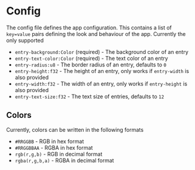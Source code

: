 # Config

The config file defines the app configuration. This contains a list of
`key=value` pairs defining the look and behaviour of the app. Currently the only
supported

- `entry-background:Color` (required) - The background color of an entry
- `entry-text-color:Color` (required) - The text color of an entry
- `entry-radius:u8` - The border radius of an entry, defaults to `0`
- `entry-height:f32` - The height of an entry, only works if `entry-width` is
  also provided
- `entry-width:f32` - The width of an entry, only works if `entry-height` is
  also provided
- `entry-text-size:f32` - The text size of entries, defaults to `12`

## Colors

Currently, colors can be written in the following formats

- `#RRGGBB` - RGB in hex format
- `#RRGGBBAA` - RGBA in hex format
- `rgb(r,g,b)` - RGB in decimal format
- `rgba(r,g,b,a)` - RGBA in decimal format
